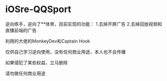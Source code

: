 # iOSre-QQSport

逆向练手，逆向了**体育，目前实现的功能：
1.去掉开屏广告
2.去掉回放视频和直播前端的广告

利用的大佬的MonkeyDev和Captain Hook

仅供自己学习逆向使用，没有任何商业用途，本人也不会传播

如果侵犯了某些权益，立马删除

请勿做任何商业用途
